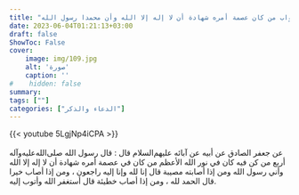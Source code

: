 ```yaml
---
title: "ثواب من كان عصمة أمره شهادة أن لا إله إلا الله وأن محمدا رسول الله"
date: 2023-06-04T01:21:13+03:00
draft: false
ShowToc: False
cover:
    image: img/109.jpg
    alt: 'صورة'
    caption: ''
#    hidden: false
summary: 
tags: [""]
categories: ["الدعاء والذكر"]
---
```

{{< youtube 5LgjNp4iCPA >}}  
 <br>
عن جعفر الصادق عن أبيه عن آبائه عليهم‌السلام قال : قال رسول الله صلى‌الله‌عليه‌وآله
أربع من كن فيه كان في نور الله الأعظم من كان في عصمة أمره شهادة
أن لا إله إلا الله وأني رسول الله ومن إذا أصابته مصيبة قال إنا لله وإنا
إليه راجعون ، ومن إذا أصاب خيرا قال الحمد لله ، ومن إذا أصاب
خطيئة قال أستغفر الله وأتوب إليه.

